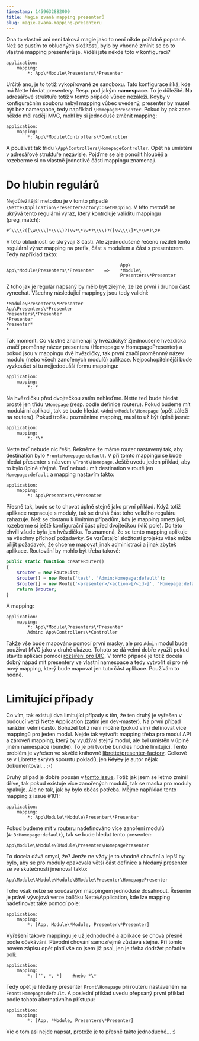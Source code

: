 ```yaml
---
timestamp: 1459632882000
title: Magie zvaná mapping presenterů
slug: magie-zvana-mapping-presenteru
---
```

Ona to vlastně ani není taková magie jako to není nikde pořádně popsané. Než se pustím to obludných složitostí, bylo by vhodné zmínit se co to vlastně mapping presenterů je. Viděli jste někde toto v konfiguraci?

```neon
application:
	mapping:
		*: App\*Module\Presenters\*Presenter
```

Určitě ano, je to totiž vykopírované ze sandboxu. Tato konfigurace říká, kde má Nette hledat presentery. Resp. pod jakým **namespace**. To je důležité. Na adresářové struktuře totiž v tomto případě vůbec nezáleží. Kdyby v konfiguračním souboru nebyl mapping vůbec uvedený, presenter by musel být bez namespace, tedy například `\HomepagePresenter`. Pokud by pak zase někdo měl raději MVC, mohl by si jednoduše změnit mapping:

```neon
application:
	mapping:
		*: App\*Module\Controllers\*Controller
```

A používat tak třídu `\App\Controllers\HomepageController`. Opět na umístění v adresářové struktuře nezávisle. Pojďme se ale ponořit hlouběji a rozeberme si co vlastně jednotlivé části mappingu znamenají.

# Do hlubin regulárů

Nejdůležitější metodou je v tomto případě `\Nette\Application\PresenterFactory::setMapping`. V této metodě se ukrývá tento regulární výraz, který kontroluje validitu mappingu (preg_match):

```
#^\\\\?([\w\\\\]*\\\\)?(\w*\*\w*?\\\\)?([\w\\\\]*\*\w*)\z#
```

V této obludnosti se skrývají 3 části. Ale zjednodušeně řečeno rozdělí tento regulární výraz mapping na prefix, část s modulem a část s presenterem. Tedy například takto:

```
                                           App\
App\*Module\Presenters\*Presenter    =>    *Module\
                                           Presenters\*Presenter
```

Z toho jak je regulár napsaný by mělo být zřejmé, že lze první i druhou část vynechat. Všechny následující mappingy jsou tedy validní:

```
*Module\Presenters\*Presenter
App\Presenters\*Presenter
Presenters\*Presenter
*Presenter
Presenter*
*
```

Tak moment. Co vlastně znamenají ty hvězdičky? Zjednoušeně hvězdička značí proměnný název presenteru (Homepage v HomepagePresenter) a pokud jsou v mappingu dvě hvězdičky, tak první značí proměnnný název modulu (nebo všech zanořených modulů) aplikace. Nejpochopitelnější bude vyzkoušet si tu nejjedodušší formu mappingu:

```neon
application:
	mapping:
		*: *
```

Na hvězdičku před dvojtečkou zatím nehleďme. Nette teď bude hledat prostě jen třídu `\Homepage` (resp. podle definice routeru). Pokud budeme mít modulární aplikaci, tak se bude hledat `<Admin>Module\Homepage` (opět záleží na routeru). Pokud trošku pozměníme mapping, musí to už být úplně jasné:

```neon
application:
	mapping:
		*: *\*
```

Nette teď nebude nic řešit. Řekněme že máme router nastavený tak, aby destination bylo `Front:Homepage:default`. V při tomto mappingu se bude hledat přesenter s názvem `\Front\Homepage`. Ještě uvedu jeden příklad, aby to bylo úplně zřejmé. Teď nebudu mít destination v routě jen `Homepage:default` a mapping nastavím takto:

```neon
application:
	mapping:
		*: App\Presenters\*Presenter
```

Přesně tak, bude se to chovat úplně stejně jako první příklad. Když totiž aplikace nepracuje s moduly, tak se druhá část toho velkého reguláru zahazuje. Než se dostanu k limitním případům, kdy je mapping omezující, rozeberme si ještě konfigurační část před dvojtečkou (klíč pole). Do této chvíli všude byla jen hvězdička. To znamená, že se tento mapping aplikuje na všechny příchozí požadavky. Se vzrůstající složitostí projektu však může přijít požadavek, že chceme mapovat jinak administraci a jinak zbytek aplikace. Routování by mohlo být třeba takové:

```php
public static function createRouter()
{
	$router = new RouteList;
	$router[] = new Route('test', 'Admin:Homepage:default');
	$router[] = new Route('<presenter>/<action>[/<id>]', 'Homepage:default');
	return $router;
}
```

A mapping:

```neon
application:
	mapping:
		*: App\*Module\Presenters\*Presenter
        Admin: App\Controllers\*Controller
```

Takže vše bude mapováno pomocí první masky, ale pro `Admin` modul bude používat MVC jako v druhé ukázce. Tohoto se dá velmi dobře využít pokud stavíte aplikaci pomocí [rozšíření pro DIC](rozsireni-pro-dic). V tomto případě je totiž docela dobrý nápad mít presentery ve vlastní namespace a tedy vytvořit si pro ně nový mapping, který bude mapovat jen tuto část aplikace. Používám to hodně.

# Limitující případy

Co vím, tak existují dva limitující případy s tím, že ten druhý je vyřešen v budoucí verzi Nette Application (zatím jen dev-master). Na první případ narážím velmi často. Bohužel totiž není možné (pokud vím) definovat více mappingů pro jeden modul. Nejde tak vytvořit mapping třeba pro modul API a zároveň mapping, který by využíval stejný modul, ale byl umístěn v úplně jiném namespace (bundle). To je při tvorbě bundles hodně limitující. Tento problém je vyřešen ve skvělé knihovně [librette/presenter-factory](https://github.com/librette/presenter-factory). Celkově se v Librette skrývá spoustu pokladů, jen <del>Kdyby</del> je autor nějak dokumentoval... ;-)

Druhý případ je dobře popsán v [tomto issue](https://github.com/nette/application/issues/101). Totiž jak jsem se letmo zmínil dříve, tak pokud existuje více zanořených modulů, tak se maska pro moduly opakuje. Ale ne tak, jak by bylo občas potřeba. Mějme například tento mapping z issue #101:

```neon
application:
	mapping:
		*: App\Module\*Module\Presenter\*Presenter
```

Pokud budeme mít v routeru nadefinováno více zanoření modulů (`A:B:Homepage:default`), tak se bude hledat tento presenter:

```
App\Module\AModule\BModule\Presenter\HomepagePresenter
```

To docela dává smysl, že? Jenže ne vždy je to vhodné chování a lepší by bylo, aby se pro moduly opakovala větší část definice a hledaný presenter se ve skutečnosti jmenoval takto:

```
App\Module\AModule\Module\BModule\Presenter\HomepagePresenter
```

Toho však nelze se současným mappingem jednoduše dosáhnout. Řešením je právě vývojová verze balíčku Nette\Application, kde lze mapping nadefinovat také pomocí pole:

```neon
application:
	mapping:
		*: [App, Module\*Module, Presenter\*Presenter]
```

Vyřešení takové mappingu je už jednoduché a aplikace se chová přesně podle očekávání. Původní chování samozřejmě zůstává stejné. Při tomto novém zápisu opět platí vše co jsem již psal, jen je třeba dodržet pořadí v poli:

```neon
application:
	mapping:
		*: ['', *, *]    #nebo *\*
```

Tedy opět je hledaný presenter `Front\Homepage` při routeru nastaveném na `Front:Homepage:default`. A poslední příklad uvedu přepsaný první příklad podle tohoto alternativního přístupu:

```neon
application:
	mapping:
		*: [App, *Module, Presenters\*Presenter]
```

Víc o tom asi nejde napsat, protože je to přesně takto jednoduché... :)